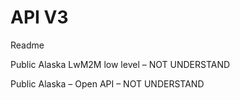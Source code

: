 # API V3

Readme 

 

Public Alaska LwM2M low level – NOT UNDERSTAND 

Public Alaska – Open API – NOT UNDERSTAND 